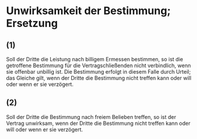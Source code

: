 # Unwirksamkeit der Bestimmung; Ersetzung



## (1)

 Soll der Dritte die Leistung nach billigem Ermessen bestimmen, so ist die getroffene Bestimmung für die Vertragschließenden nicht verbindlich, wenn sie offenbar unbillig ist. Die Bestimmung erfolgt in diesem Falle durch Urteil; das Gleiche gilt, wenn der Dritte die Bestimmung nicht treffen kann oder will oder wenn er sie verzögert.

## (2)

 Soll der Dritte die Bestimmung nach freiem Belieben treffen, so ist der Vertrag unwirksam, wenn der Dritte die Bestimmung nicht treffen kann oder will oder wenn er sie verzögert. 

